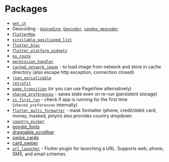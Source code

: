 # Packages
- [`get_it`](https://pub.dev/packages/get_it)
- Geocoding - [`Geocoding`](https://pub.dev/packages/geocoding), [`Geocoder`](https://pub.dev/packages/geocoder), [`yandex_geocoder`](https://pub.dev/packages/yandex_geocoder) 
- [`FlutterMap`](https://docs.fleaflet.dev/)
- [`scrollable_positioned_list`](https://pub.dev/packages/scrollable_positioned_list)
- [`flutter_bloc`](https://pub.dev/packages/flutter_bloc)
- [`flutter_platform_widgets`](https://pub.dev/packages/flutter_platform_widgets)
- [`go_route`](https://pub.dev/packages/go_router)
- [`permission_handler`](https://pub.dev/packages/permission_handler)
- [`cached_network_image`](https://pub.dev/packages/cached_network_image) - to load image from network and store in cache directory (also escape http exception, connection closed)
- [`json_serializable`](https://pub.dev/packages/json_serializable)
- [`retrofit`](https://pub.dev/packages/retrofit)
- [`page_transition`](https://pub.dev/packages/page_transition) (or you can use PageView alternatively)
- [`shared_preferences`](https://pub.dev/packages/shared_preferences) - saves state even on re-run (persistent storage)
- [`is_first_run`](https://pub.dev/packages/is_first_run) - check if app is running for the first time (`shered_preferences` internally)
- [`flutter_multi_formatter`](https://pub.dev/packages/flutter_multi_formatter) - mask formatter (phone, credit/debit card, money, masked, pinyin) also provides country dropdown
- [`country_picker`](https://pub.dev/packages/country_picker)
- [google_fonts](https://pub.dev/packages/google_fonts)
- [draggable_scrollbar](https://pub.dev/packages/draggable_scrollbar)
- [swipe_cards](https://pub.dev/packages/swipe_cards)
- [card_swiper](https://pub.dev/packages/card_swiper)
- [`url_launcher`](https://pub.dev/packages/url_launcher) - Flutter plugin for launching a URL. Supports web, phone, SMS, and email schemes.
